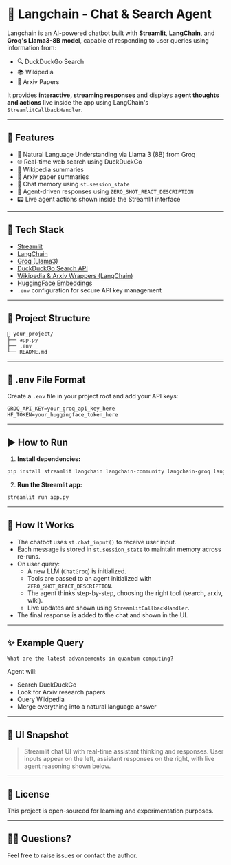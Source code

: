 # 🤖 Langchain - Chat & Search Agent

Langchain is an AI-powered chatbot built with **Streamlit**, **LangChain**, and **Groq's Llama3-8B model**, capable of responding to user queries using information from:
- 🔍 DuckDuckGo Search
- 📚 Wikipedia
- 📄 Arxiv Papers

It provides **interactive, streaming responses** and displays **agent thoughts and actions** live inside the app using LangChain's `StreamlitCallbackHandler`.

---

## 🚀 Features

- 🧠 Natural Language Understanding via Llama 3 (8B) from Groq
- 🌐 Real-time web search using DuckDuckGo
- 📖 Wikipedia summaries
- 📄 Arxiv paper summaries
- 💬 Chat memory using `st.session_state`
- 🔁 Agent-driven responses using `ZERO_SHOT_REACT_DESCRIPTION`
- 📟 Live agent actions shown inside the Streamlit interface

---

## 🧱 Tech Stack

- [Streamlit](https://streamlit.io/)
- [LangChain](https://www.langchain.com/)
- [Groq (Llama3)](https://groq.com/)
- [DuckDuckGo Search API](https://duckduckgo.com/)
- [Wikipedia & Arxiv Wrappers (LangChain)](https://python.langchain.com/)
- [HuggingFace Embeddings](https://huggingface.co/sentence-transformers/all-MiniLM-L6-v2)
- `.env` configuration for secure API key management

---

## 📂 Project Structure

```
📁 your_project/
├── app.py
├── .env
└── README.md
```

---

## 🔐 .env File Format

Create a `.env` file in your project root and add your API keys:

```
GROQ_API_KEY=your_groq_api_key_here
HF_TOKEN=your_huggingface_token_here
```

---

## ▶️ How to Run

1. **Install dependencies:**
```bash
pip install streamlit langchain langchain-community langchain-groq langchain-huggingface python-dotenv
```

2. **Run the Streamlit app:**
```bash
streamlit run app.py
```

---

## 🧠 How It Works

- The chatbot uses `st.chat_input()` to receive user input.
- Each message is stored in `st.session_state` to maintain memory across re-runs.
- On user query:
  - A new LLM (`ChatGroq`) is initialized.
  - Tools are passed to an agent initialized with `ZERO_SHOT_REACT_DESCRIPTION`.
  - The agent thinks step-by-step, choosing the right tool (search, arxiv, wiki).
  - Live updates are shown using `StreamlitCallbackHandler`.
- The final response is added to the chat and shown in the UI.

---

## ✨ Example Query

```
What are the latest advancements in quantum computing?
```

Agent will:
- Search DuckDuckGo
- Look for Arxiv research papers
- Query Wikipedia
- Merge everything into a natural language answer

---

## 📸 UI Snapshot

> Streamlit chat UI with real-time assistant thinking and responses.
> User inputs appear on the left, assistant responses on the right, with live agent reasoning shown below.

---

## 📃 License

This project is open-sourced for learning and experimentation purposes.

---

## 🙋‍♂️ Questions?

Feel free to raise issues or contact the author.

